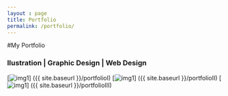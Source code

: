```yaml
---
layout : page
title: Portfolio
permalink: /portfolio/
---
```


#My Portfolio


###  Ilustration |  Graphic Design  |  Web Design


[![img1](https://farm8.staticflickr.com/7408/16252338358_a6a758e0a9_m.jpg)] ({{ site.baseurl }}/portfolioI)
[![img1](https://farm8.staticflickr.com/7366/16252705060_40d7062ae7.jpg)] ({{ site.baseurl }}/portfolioII)
[![img1](https://farm9.staticflickr.com/8563/15820142073_dd0b3bb9b9.jpg)] ({{ site.baseurl }}/portfolioIII)
